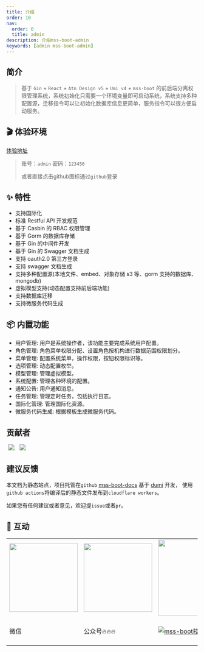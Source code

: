 ```yaml
---
title: 介绍
order: 10
nav:
  order: 0
  title: admin
description: 介绍mss-boot-admin
keywords: [admin mss-boot-admin]
---
```


## 简介

> 基于 `Gin` + `React` + `Atn Design v5` + `Umi v4` + `mss-boot` 的前后端分离权限管理系统，系统初始化只需要一个环境变量即可启动系统，系统支持多种配置源，迁移指令可以让初始化数据库信息更简单，服务指令可以很方便启动服务。

## 🎬 体验环境

[体验地址](https://admin-beta.mss-boot-io.top)

> 账号：`admin` 密码：`123456`
> 
> 或者直接点击github图标通过`github`登录

## ✨ 特性

- 支持国际化
- 标准 Restful API 开发规范
- 基于 Casbin 的 RBAC 权限管理
- 基于 Gorm 的数据库存储
- 基于 Gin 的中间件开发
- 基于 Gin 的 Swagger 文档生成
- 支持 oauth2.0 第三方登录
- 支持 swagger 文档生成
- 支持多种配置源(本地文件、embed、对象存储 s3 等、gorm 支持的数据库、mongodb)
- 虚拟模型支持(动态配置支持前后端功能)
- 支持数据库迁移
- 支持微服务代码生成

## 📦 内置功能

- 用户管理: 用户是系统操作者，该功能主要完成系统用户配置。
- 角色管理: 角色菜单权限分配、设置角色按机构进行数据范围权限划分。
- 菜单管理: 配置系统菜单，操作权限，按钮权限标识等。
- 选项管理: 动态配置枚举。
- 模型管理: 管理虚拟模型。
- 系统配置: 管理各种环境的配置。
- 通知公告: 用户通知消息。
- 任务管理: 管理定时任务，包括执行日志。
- 国际化管理: 管理国际化资源。
- 微服务代码生成: 根据模板生成微服务代码。

##  贡献者

<span style="margin: 0 5px;" ><a href="https://github.com/lwnmengjing" ><img src="https://images.weserv.nl/?url=avatars.githubusercontent.com/u/12806223?s=64&v=4&w=60&fit=cover&mask=circle&maxage=7d" /></a></span> <span style="margin: 0 5px;" ><a href="https://github.com/wangde7" ><img src="https://images.weserv.nl/?url=avatars.githubusercontent.com/u/56955959?s=64&v=4&w=60&fit=cover&mask=circle&maxage=7d" /></a></span>

## 建议反馈

本文档为静态站点，项目托管在`github` [mss-boot-docs](https://github.com/mss-boot-io/mss-boot-docs) 基于 [dumi](https://d.umijs.org/) 开发，
使用`github actions`将编译后的静态文件发布到`cloudflare workers`。

如果您有任何建议或者意见，欢迎提`issue`或者`pr`。

## 📨 互动

<table>
   <tr>
    <td><img src="https://mss-boot-io.github.io/.github/images/wechat.jpg" width="180px"></td>
    <td><img src="https://mss-boot-io.github.io/.github/images/wechat-mp.jpg" width="180px"></td>
    <td><img src="https://mss-boot-io.github.io/.github/images/qq-group.jpg" width="200px"></td>
    <td><a href="https://space.bilibili.com/597294782/channel/seriesdetail?sid=3881026&ctype=0">mss-boot-io</a></td>
  </tr>
  <tr>
    <td>微信</td>
    <td>公众号🔥🔥🔥</td>
    <td><a target="_blank" href="https://shang.qq.com/wpa/qunwpa?idkey=0f2bf59f5f2edec6a4550c364242c0641f870aa328e468c4ee4b7dbfb392627b"><img border="0" src="https://pub.idqqimg.com/wpa/images/group.png" alt="mss-boot技术交流群" title="mss-boot技术交流群"></a></td>
    <td>哔哩哔哩🔥🔥🔥</td>
  </tr>
</table>

